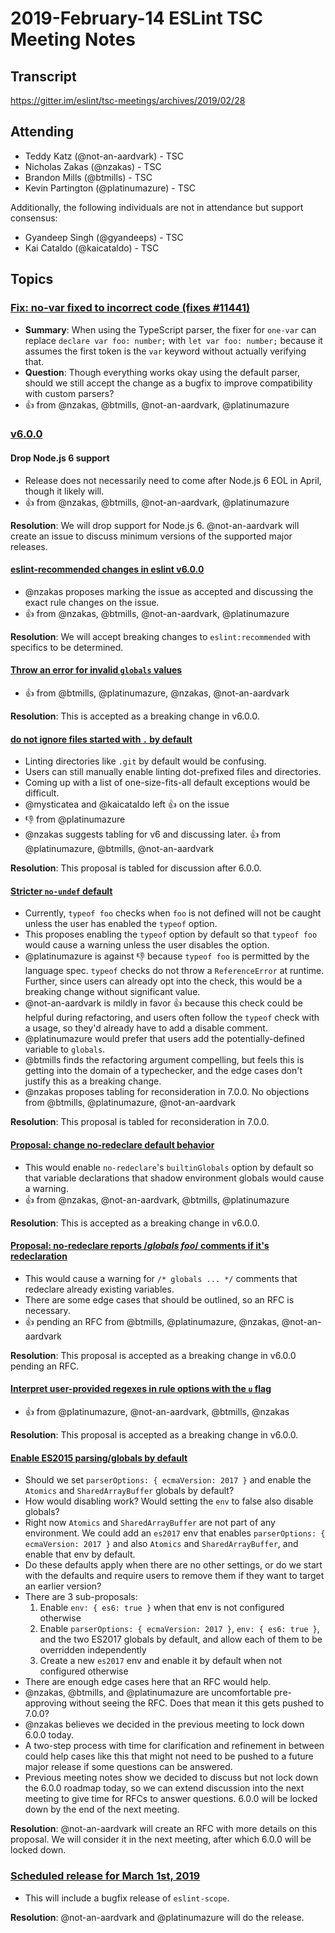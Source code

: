 # 2019-February-14 ESLint TSC Meeting Notes

## Transcript

https://gitter.im/eslint/tsc-meetings/archives/2019/02/28

## Attending

* Teddy Katz (@not-an-aardvark) - TSC
* Nicholas Zakas (@nzakas) - TSC
* Brandon Mills (@btmills) - TSC
* Kevin Partington (@platinumazure) - TSC

Additionally, the following individuals are not in attendance but support consensus:

* Gyandeep Singh (@gyandeeps) - TSC
* Kai Cataldo (@kaicataldo) - TSC

## Topics

### [Fix: no-var fixed to incorrect code (fixes #11441)](https://github.com/eslint/eslint/pull/11443)

* **Summary**: When using the TypeScript parser, the fixer for `one-var` can replace `declare var foo: number;` with `let var foo: number;` because it assumes the first token is the `var` keyword without actually verifying that.
* **Question**: Though everything works okay using the default parser, should we still accept the change as a bugfix to improve compatibility with custom parsers?
* :+1: from @nzakas, @btmills, @not-an-aardvark, @platinumazure

### [v6.0.0](https://github.com/eslint/eslint/projects/5)

#### Drop Node.js 6 support

* Release does not necessarily need to come after Node.js 6 EOL in April, though it likely will.
* :+1: from @nzakas, @btmills, @not-an-aardvark, @platinumazure

**Resolution**: We will drop support for Node.js 6. @not-an-aardvark will create an issue to discuss minimum versions of the supported major releases.

#### [eslint-recommended changes in eslint v6.0.0](https://github.com/eslint/eslint/issues/10768)

* @nzakas proposes marking the issue as accepted and discussing the exact rule changes on the issue.
* :+1: from @nzakas, @btmills, @not-an-aardvark, @platinumazure

**Resolution**: We will accept breaking changes to `eslint:recommended` with specifics to be determined.

#### [Throw an error for invalid `globals` values](https://github.com/eslint/eslint/pull/11338#discussion_r252497158)

* :+1: from @btmills, @platinumazure, @nzakas, @not-an-aardvark

**Resolution**: This is accepted as a breaking change in v6.0.0.

#### [do not ignore files started with `.` by default](https://github.com/eslint/eslint/issues/10341)

* Linting directories like `.git` by default would be confusing.
* Users can still manually enable linting dot-prefixed files and directories.
* Coming up with a list of one-size-fits-all default exceptions would be difficult.
* @mysticatea and @kaicataldo left :+1: on the issue
* :-1: from @platinumazure
* @nzakas suggests tabling for v6 and discussing later. :+1: from @platinumazure, @btmills, @not-an-aardvark

**Resolution**: This proposal is tabled for discussion after 6.0.0.

#### [Stricter `no-undef` default](https://github.com/eslint/eslint/issues/10203)

* Currently, `typeof foo` checks when `foo` is not defined will not be caught unless the user has enabled the `typeof` option.
* This proposes enabling the `typeof` option by default so that `typeof foo` would cause a warning unless the user disables the option.
* @platinumazure is against :-1: because `typeof foo` is permitted by the language spec. `typeof` checks do not throw a `ReferenceError` at runtime. Further, since users can already opt into the check, this would be a breaking change without significant value.
* @not-an-aardvark is mildly in favor :+1: because this check could be helpful during refactoring, and users often follow the `typeof` check with a usage, so they'd already have to add a disable comment.
* @platinumazure would prefer that users add the potentially-defined variable to `globals`.
* @btmills finds the refactoring argument compelling, but feels this is getting into the domain of a typechecker, and the edge cases don't justify this as a breaking change.
* @nzakas proposes tabling for reconsideration in 7.0.0. No objections from @btmills, @platinumazure, @not-an-aardvark

**Resolution**: This proposal is tabled for reconsideration in 7.0.0.

#### [Proposal: change no-redeclare default behavior](https://github.com/eslint/eslint/issues/11405)

* This would enable `no-redeclare`'s `builtinGlobals` option by default so that variable declarations that shadow environment globals would cause a warning.
* :+1: from @nzakas, @not-an-aardvark, @btmills, @platinumazure

**Resolution**: This is accepted as a breaking change in v6.0.0.

#### [Proposal: no-redeclare reports /*globals foo*/ comments if it's redeclaration](https://github.com/eslint/eslint/issues/11370)

* This would cause a warning for `/* globals ... */` comments that redeclare already existing variables.
* There are some edge cases that should be outlined, so an RFC is necessary.
* :+1: pending an RFC from @btmills, @platinumazure, @nzakas, @not-an-aardvark

**Resolution**: This proposal is accepted as a breaking change in v6.0.0 pending an RFC.

#### [Interpret user-provided regexes in rule options with the `u` flag](https://github.com/eslint/eslint/issues/11423)

* :+1: from @platinumazure, @not-an-aardvark, @btmills, @nzakas

**Resolution**: This proposal is accepted as a breaking change in v6.0.0.

#### [Enable ES2015 parsing/globals by default](https://github.com/eslint/eslint/issues/11419)

* Should we set `parserOptions: { ecmaVersion: 2017 }` and enable the `Atomics` and `SharedArrayBuffer` globals by default?
* How would disabling work? Would setting the `env` to false also disable globals?
* Right now `Atomics` and `SharedArrayBuffer` are not part of any environment. We could add an `es2017` env that enables `parserOptions: { ecmaVersion: 2017 }` and also `Atomics` and `SharedArrayBuffer`, and enable that env by default.
* Do these defaults apply when there are no other settings, or do we start with the defaults and require users to remove them if they want to target an earlier version?
* There are 3 sub-proposals:
    1. Enable `env: { es6: true }` when that env is not configured otherwise
    1. Enable `parserOptions: { ecmaVersion: 2017 }`, `env: { es6: true }`, and the two ES2017 globals by default, and allow each of them to be overridden independently
    1. Create a new `es2017` env and enable it by default when not configured otherwise
* There are enough edge cases here that an RFC would help.
* @nzakas, @btmills, and @platinumazure are uncomfortable pre-approving without seeing the RFC. Does that mean it this gets pushed to 7.0.0?
* @nzakas believes we decided in the previous meeting to lock down 6.0.0 today.
* A two-step process with time for clarification and refinement in between could help cases like this that might not need to be pushed to a future major release if some questions can be answered.
* Previous meeting notes show we decided to discuss but not lock down the 6.0.0 roadmap today, so we can extend discussion into the next meeting to give time for RFCs to answer questions. 6.0.0 will be locked down by the end of the next meeting.

**Resolution**: @not-an-aardvark will create an RFC with more details on this proposal. We will consider it in the next meeting, after which 6.0.0 will be locked down.

### [Scheduled release for March 1st, 2019](https://github.com/eslint/eslint/issues/11412)

* This will include a bugfix release of `eslint-scope`.

**Resolution**: @not-an-aardvark and @platinumazure will do the release.
